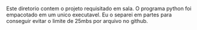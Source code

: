 Este diretorio contem o projeto requisitado em sala. 
O programa python foi empacotado em um unico executavel. Eu o separei em partes para conseguir evitar o limite de 25mbs por arquivo no github.
